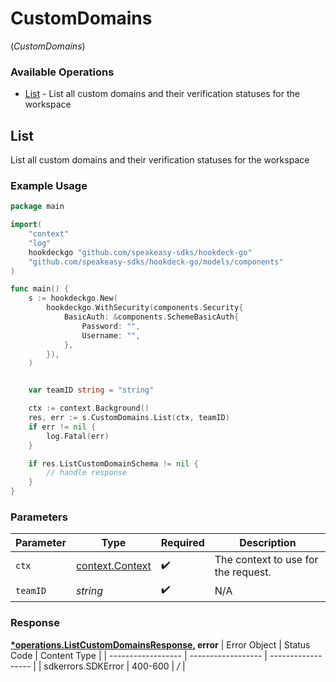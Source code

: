 # CustomDomains
(*CustomDomains*)

### Available Operations

* [List](#list) - List all custom domains and their verification statuses for the workspace

## List

List all custom domains and their verification statuses for the workspace

### Example Usage

```go
package main

import(
	"context"
	"log"
	hookdeckgo "github.com/speakeasy-sdks/hookdeck-go"
	"github.com/speakeasy-sdks/hookdeck-go/models/components"
)

func main() {
    s := hookdeckgo.New(
        hookdeckgo.WithSecurity(components.Security{
            BasicAuth: &components.SchemeBasicAuth{
                Password: "",
                Username: "",
            },
        }),
    )


    var teamID string = "string"

    ctx := context.Background()
    res, err := s.CustomDomains.List(ctx, teamID)
    if err != nil {
        log.Fatal(err)
    }

    if res.ListCustomDomainSchema != nil {
        // handle response
    }
}
```

### Parameters

| Parameter                                             | Type                                                  | Required                                              | Description                                           |
| ----------------------------------------------------- | ----------------------------------------------------- | ----------------------------------------------------- | ----------------------------------------------------- |
| `ctx`                                                 | [context.Context](https://pkg.go.dev/context#Context) | :heavy_check_mark:                                    | The context to use for the request.                   |
| `teamID`                                              | *string*                                              | :heavy_check_mark:                                    | N/A                                                   |


### Response

**[*operations.ListCustomDomainsResponse](../../models/operations/listcustomdomainsresponse.md), error**
| Error Object       | Status Code        | Content Type       |
| ------------------ | ------------------ | ------------------ |
| sdkerrors.SDKError | 400-600            | */*                |
